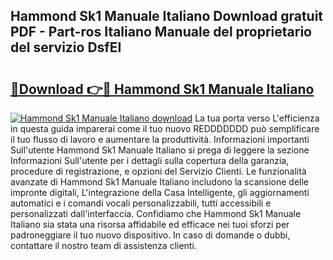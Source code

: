## Hammond Sk1 Manuale Italiano Download gratuit PDF - Part-ros Italiano Manuale del proprietario del servizio DsfEI

# <h2><a href="http://dfgyet.blite.top/?on=Hammond+Sk1+Manuale+Italiano">🔗Download 👉🔴 Hammond Sk1 Manuale Italiano</a></h2>

[![Hammond Sk1 Manuale Italiano download](https://i.imgur.com/lujVjoI.png)](http://dfgyet.blite.top/?on=Hammond+Sk1+Manuale+Italiano)
La tua porta verso L'efficienza in questa guida imparerai come il tuo nuovo REDDDDDDD può semplificare il tuo flusso di lavoro e aumentare la produttività. Informazioni importanti Sull'utente Hammond Sk1 Manuale Italiano si prega di leggere la sezione Informazioni Sull'utente per i dettagli sulla copertura della garanzia, procedure di registrazione, e opzioni del Servizio Clienti. Le funzionalità avanzate di Hammond Sk1 Manuale Italiano includono la scansione delle impronte digitali, L'integrazione della Casa Intelligente, gli aggiornamenti automatici e i comandi vocali personalizzabili, tutti accessibili e personalizzati dall'interfaccia. Confidiamo che Hammond Sk1 Manuale Italiano sia stata una risorsa affidabile ed efficace nei tuoi sforzi per padroneggiare il tuo nuovo dispositivo. In caso di domande o dubbi, contattare il nostro team di assistenza clienti.
